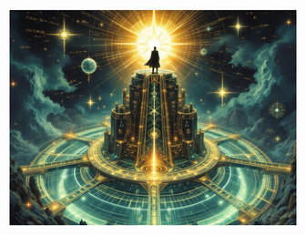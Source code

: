 ![The Grand Navigator stands atop the Path Citadel, surrounded by glowing mathematical equations and floating compass roses, while perfect geometric routes rotate below. A single wild path cuts defiantly through the calculated patterns. Style: Technical illustrations meet cosmic horror, with navigation symbols forming impossible path matrices.](illustration_caption_2.jpeg)
